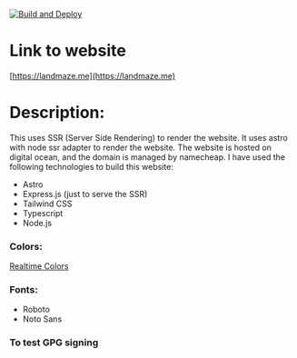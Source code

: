 [![Build and Deploy](https://github.com/Land-Maze/blog-web/actions/workflows/deploy.yml/badge.svg)](https://github.com/Land-Maze/blog-web/actions/workflows/deploy.yml)
# Link to website
[https://landmaze.me](https://landmaze.me)

# Description:
This uses SSR (Server Side Rendering) to render the website. It uses astro with node ssr adapter to render the website. The website is hosted on digital ocean, and the domain is managed by namecheap.
I have used the following technologies to build this website:
- Astro
- Express.js (just to serve the SSR)
- Tailwind CSS
- Typescript
- Node.js

### Colors:
[Realtime Colors](https://www.realtimecolors.com/?colors=ffffff-131320-f67e84-00547a-9ba569&fonts=Kaisei%20Decol-Kaisei%20Decol)

### Fonts: 
- Roboto
- Noto Sans

### To test GPG signing
